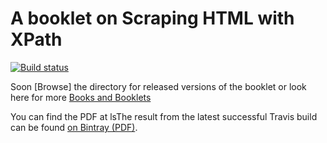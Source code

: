 # A booklet on Scraping HTML with XPath



[travis]: https://travis-ci.org/SquareBracketAssociates/Booklet-Scraping
[badge]: https://travis-ci.org/SquareBracketAssociates/Booklet-Scraping.svg?branch=master

[![Build status][badge]][travis]
 
Soon [Browse] the directory for released versions of the booklet or
look here for more [Books and Booklets](http://files.pharo.org/books/)

You can find the PDF at 
lsThe result from the latest successful Travis build can be found [on Bintray (PDF)](https://bintray.com/squarebracketassociates/wip/download_file?file_path=scrapingbook-wip.pdf).
